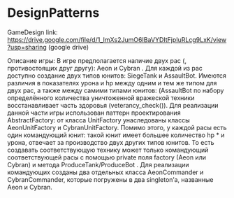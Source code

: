 # DesignPatterns
GameDesign link: https://drive.google.com/file/d/1_ImXs2JumO6IBaVYDItFjpIuRLcg9LxK/view?usp=sharing (google drive)

Описание игры: В игре предполагается наличие двух рас (, противостоящих друг другу): Aeon и Cybran . Для каждой из рас доступно создание двух типов юнитов: SiegeTank и AssaultBot. Имеются различия в показателях урона и hp между одним и тем же типом для двух рас, а также между самими типами юнитов: (AssaultBot по набору определённого количества уничтоженной вражеской техники восстанавливает часть здоровья (veterancy_check()). Для реализации данной части игры использован паттерн проектирования AbstractFactory: от класса UnitFactory унаследованы классы AeonUnitFactory и CybranUnitFactory. Помимо этого, у каждой расы есть один командующий юнит: такой юнит имеет большее количество hp * и урона,  отвечает за производство двух других типов юнитов. То есть создавать соответствующую технику может только командующий соответствующей расы с помощью private поля factory (Aeon или Cybran) и метода ProduceTank/ProduceBot . Для реализации командующих созданы два отдельных класса AeonCommander и CybranCommander, которые погружены в два singleton’а, названные Aeon и Cybran.

